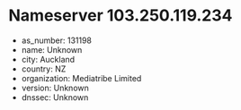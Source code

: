 # Nameserver 103.250.119.234

* as_number: 131198
* name: Unknown
* city: Auckland
* country: NZ
* organization: Mediatribe Limited
* version: Unknown
* dnssec: Unknown
